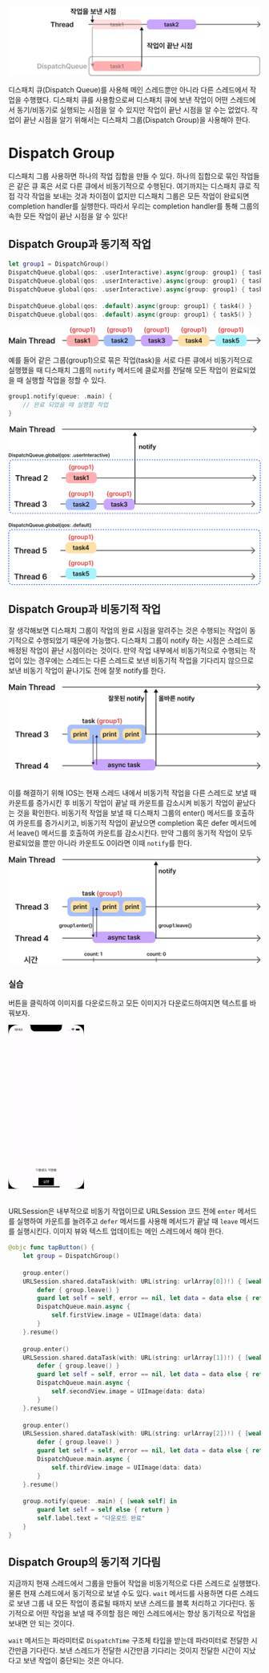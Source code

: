 ![image1](./image1.png)

디스패치 큐(Dispatch Queue)를 사용해 메인 스레드뿐만 아니라 다른 스레드에서 작업을 수행했다. 디스패치 큐를 사용함으로써 디스패치 큐에 보낸 작업이 어떤 스레드에서 동기/비동기로 실행되는 시점을 알 수 있지만 작업이 끝난 시점을 알 수는 없었다. 작업이 끝난 시점을 알기 위해서는 디스패치 그룹(Dispatch Group)을 사용해야 한다.

# **Dispatch Group**

디스패치 그룹 사용하면 하나의 작업 집합을 만들 수 있다. 하나의 집합으로 묶인 작업들은 같은 큐 혹은 서로 다른 큐에서 비동기적으로 수행된다. 여기까지는 디스패치 큐로 직접 각각 작업을 보내는 것과 차이점이 없지만 디스패치 그룹은 모든 작업이 완료되면 completion handler를 실행한다. 따라서 우리는 completion handler를 통해 그룹의 속한 모든 작업이 끝난 시점을 알 수 있다!

## **Dispatch Group과 동기적 작업**

```swift
let group1 = DispatchGroup()
DispatchQueue.global(qos: .userInteractive).async(group: group1) { task1() }
DispatchQueue.global(qos: .userInteractive).async(group: group1) { task2() }
DispatchQueue.global(qos: .userInteractive).async(group: group1) { task3() }

DispatchQueue.global(qos: .default).async(group: group1) { task4() }
DispatchQueue.global(qos: .default).async(group: group1) { task5() }
```

![image2](./image2.png)

예를 들어 같은 그룹(group1)으로 묶은 작업(task)을 서로 다른 큐에서 비동기적으로 실행했을 때 디스패치 그룹의 `notify` 메서드에 클로저를 전달해 모든 작업이 완료되었을 때 실행할 작업을 정할 수 있다.

```swift
group1.notify(queue: .main) { 
    // 완료 되었을 때 실행할 작업
}
```

![image3](./image3.png)

## **Dispatch Group과 비동기적 작업**

잘 생각해보면 디스패치 그룹이 작업의 완료 시점을 알려주는 것은 수행되는 작업이 동기적으로 수행되었기 때문에 가능했다. 디스패치 그룹이 notify 하는 시점은 스레드로 배정된 작업이 끝난 시점이라는 것이다. 만약 작업 내부에서 비동기적으로 수행되는 작업이 있는 경우에는 스레드는 다른 스레드로 보낸 비동기적 작업을 기다리지 않으므로 보낸 비동기 작업이 끝나기도 전에 잘못 notify를 한다.

![image4](./image4.png)

\
이를 해결하기 위해 IOS는 현재 스레드 내에서 비동기적 작업을 다른 스레드로 보낼 때 카운트를 증가시킨 후 비동기 작업이 끝날 때 카운트를 감소시켜 비동기 작업이 끝났다는 것을 확인한다. 비동기적 작업을 보낼 때 디스패치 그룹의 enter() 메서드를 호출하여 카운트를 증가시키고, 비동기적 작업이 끝났으면 completion 혹은 defer 메서드에서 leave() 메서드를 호출하여 카운트를 감소시킨다. 만약 그룹의 동기적 작업이 모두 완료되었을 뿐만 아니라 카운트도 0이라면 이때 `notify`를 한다.

![image5](image5.png)


### **실습**

버튼을 클릭하여 이미지를 다운로드하고 모든 이미지가 다운로드하여지면 텍스트를 바꿔보자.

<img src="./video.gif" width="30%"/>

 \
URLSession은 내부적으로 비동기 작업이므로 URLSession 코드 전에 `enter` 메서드를 실행하여 카운트를 늘려주고 `defer` 메서드를 사용해 메서드가 끝날 때 `leave` 메서드를 실행시킨다. 이미지 뷰와 텍스트 업데이트는 메인 스레드에서 해야 한다.

```swift
@objc func tapButton() {
    let group = DispatchGroup()
    
    group.enter()
    URLSession.shared.dataTask(with: URL(string: urlArray[0])!) { [weak self] data, _, error in
        defer { group.leave() }
        guard let self = self, error == nil, let data = data else { return }
        DispatchQueue.main.async {
            self.firstView.image = UIImage(data: data)
        }
    }.resume()
    
    group.enter()
    URLSession.shared.dataTask(with: URL(string: urlArray[1])!) { [weak self] data, _, error in
        defer { group.leave() }
        guard let self = self, error == nil, let data = data else { return }
        DispatchQueue.main.async {
            self.secondView.image = UIImage(data: data)
        }
    }.resume()
    
    group.enter()
    URLSession.shared.dataTask(with: URL(string: urlArray[2])!) { [weak self] data, _, error in
        defer { group.leave() }
        guard let self = self, error == nil, let data = data else { return }
        DispatchQueue.main.async {
            self.thirdView.image = UIImage(data: data)
        }
    }.resume()
    
    group.notify(queue: .main) { [weak self] in
        guard let self = self else { return }
        self.label.text = "다운로드 완료"
    }
}
```

## **Dispatch Group의 동기적 기다림**

지금까지 현재 스레드에서 그룹을 만들어 작업을 비동기적으로 다른 스레드로 실행했다. 물론 현재 스레드에서 동기적으로 보낼 수도 있다. `wait` 메서드를 사용하면 다른 스레드로 보낸 그룹 내 모든 작업이 종료될 때까지 보낸 스레드를 블록 처리하고 기다린다. 동기적으로 어떤 작업을 보낼 때 주의할 점은 메인 스레드에서는 항상 동기적으로 작업을 보내면 안 되는 것이다.

`wait` 메서드는 파라미터로 `DispatchTime` 구조체 타입을 받는데 파라미터로 전달한 시간만큼 기다린다. 보낸 스레드가 전달한 시간만큼 기다리는 것이지 전달한 시간이 지났다고 보낸 작업이 중단되는 것은 아니다.